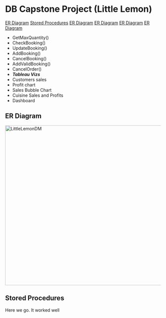 # DB Capstone Project (Little Lemon)

[ER Diagram](#erd)
[Stored Procedures](#stp)
[ER Diagram](#erd)
[ER Diagram](#erd)
[ER Diagram](#erd)
[ER Diagram](#erd)
* GetMaxQuantity()
* CheckBooking()
* UpdateBooking()
* AddBooking()
* CancelBooking()
* AddValidBooking()
* CancelOrder()
* ***Tableau Vizs***
* Customers sales
* Profit chart
* Sales Bubble Chart
* Cuisine Sales and Profits
* Dashboard

## <a name= "erd"></a>ER Diagram
<img width="518" alt="LittleLemonDM" src="https://github.com/user-attachments/assets/3a407eed-b0ae-4798-8782-6274aacdc756">

## <a name= "stp"></a>Stored Procedures
Here we go. It worked well
